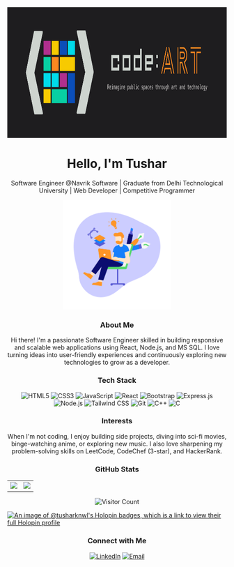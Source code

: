 <div align="center">
  <img src="https://github.com/Tusharknwl/Tusharknwl/blob/master/gitprofile.png?raw=true" width="2000" height="300">
</div>

<h1 align="center">Hello, I'm Tushar</h1>
<p align="center">Software Engineer @Navrik Software | Graduate from Delhi Technological University | Web Developer | Competitive Programmer</p>


<div align="center">
  <img src="https://raw.githubusercontent.com/Tusharknwl/Tusharknwl/64c0b2b2c8e9f46b838c0caeb7473951c6278a9d/designer.svg?compress=1&resize=320x240&vertical=top" width="250">
</div>

<h3 align="center">About Me</h3>
<p align="center">Hi there! I'm a passionate Software Engineer skilled in building responsive and scalable web applications using React, Node.js, and MS SQL. I love turning ideas into user-friendly experiences and continuously exploring new technologies to grow as a developer.</p>


<h3 align="center">Tech Stack</h3>
<div align="center">
  <img src="https://img.shields.io/badge/html5-%23E34F26.svg?style=for-the-badge&logo=html5&logoColor=white" alt="HTML5">
  <img src="https://img.shields.io/badge/css3-%231572B6.svg?style=for-the-badge&logo=css3&logoColor=white" alt="CSS3">
  <img src="https://img.shields.io/badge/javascript-%23323330.svg?style=for-the-badge&logo=javascript&logoColor=%23F7DF1E" alt="JavaScript">
  <img src="https://img.shields.io/badge/react-%2320232a.svg?style=for-the-badge&logo=react&logoColor=%2361DAFB" alt="React">
  <img src="https://img.shields.io/badge/bootstrap-%23563D7C.svg?style=for-the-badge&logo=bootstrap&logoColor=white" alt="Bootstrap">
  <img src="https://img.shields.io/badge/express.js-%23404d59.svg?style=for-the-badge&logo=express&logoColor=%2361DAFB" alt="Express.js">
  <img src="https://img.shields.io/badge/node.js-6DA55F?style=for-the-badge&logo=node.js&logoColor=white" alt="Node.js">
  <img src="https://img.shields.io/badge/tailwindcss-%2338B2AC.svg?style=for-the-badge&logo=tailwind-css&logoColor=white" alt="Tailwind CSS">
  <img src="https://img.shields.io/badge/git-%23F05033.svg?style=for-the-badge&logo=git&logoColor=white" alt="Git">
  <img src="https://img.shields.io/badge/c++-%2300599C.svg?style=for-the-badge&logo=c%2B%2B&logoColor=white" alt="C++">
  <img src="https://img.shields.io/badge/c-%2300599C.svg?style=for-the-badge&logo=c&logoColor=white" alt="C">
</div>


<h3 align="center">Interests</h3>
<p align="center">When I'm not coding, I enjoy building side projects, diving into sci-fi movies, binge-watching anime, or exploring new music. I also love sharpening my problem-solving skills on LeetCode, CodeChef (3-star), and HackerRank.</p>

<h3 align="center">GitHub Stats</h3>
<table align="center">
  <tr>
    <td>
        <img height=210px src="https://github-readme-streak-stats.herokuapp.com/?user=Tusharknwl&theme=dark&hide_border=false"/>
    </td>
    <td>
      <img height=195px src="https://github-readme-stats.vercel.app/api/top-langs?username=Tusharknwl&show_icons=true&locale=en&layout=compact&theme=shades-of-purple" />
    </td>
  </tr>
</table>
<div align="center">
  <img src="https://visitcount.itsvg.in/api?id=Tusharknwl&icon=0&color=0" alt="Visitor Count">
</div>

[![An image of @tusharknwl's Holopin badges, which is a link to view their full Holopin profile](https://holopin.me/tusharknwl)](https://holopin.io/@tusharknwl)

<h3 align="center">Connect with Me</h3>
<div align="center">
  <a href="https://www.linkedin.com/in/tushar-khanagwal" target="_blank"><img src="https://img.shields.io/badge/linkedin-%230077B5.svg?style=for-the-badge&logo=linkedin&logoColor=white" alt="LinkedIn"></a>
  <a href="mailto:tusharofficial23@gmail.com"><img src="https://img.shields.io/badge/email-%23D14836.svg?style=for-the-badge&logo=gmail&logoColor=white" alt="Email"></a>
</div>
